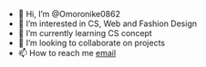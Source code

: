 - 👋 Hi, I’m @Omoronike0862
- 👀 I’m interested in CS, Web and Fashion Design
- 🌱 I’m currently learning CS concept
- 💞️ I’m looking to collaborate on projects
- 📫 How to reach me [email](segilolaissa@gmail.com)

<!---
Omoronike0862/Omoronike0862 is a ✨ special ✨ repository because its `README.md` (this file) appears on your GitHub profile.
You can click the Preview link to take a look at your changes.
--->
